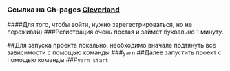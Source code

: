 ### Ссылка на Gh-pages [Cleverland](https://Kas-Telo.github.io/cleverland)
####Для того, чтобы войти, нужно зарегестрироваться, но не переживай)
###Регистрация очень прстая и займет буквально 1 минуту.

##Для запуска проекта локально, необходимо вначале подтянуть все зависимости с помощью команды
###`yarn`
##Далее запустить проект с помощью команды 
###`yarn start`
